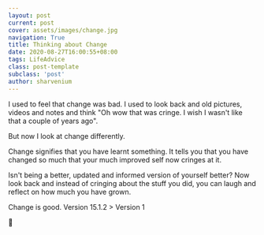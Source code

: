 ```yaml
---
layout: post
current: post
cover: assets/images/change.jpg
navigation: True
title: Thinking about Change
date: 2020-08-27T16:00:55+08:00
tags: LifeAdvice
class: post-template
subclass: 'post'
author: sharvenium
---
```


I used to feel that change was bad. I used to look back and old pictures, videos and notes and think "Oh wow that was cringe. I wish I wasn't like that a couple of years ago". 

But now I look at change differently. 

Change signifies that you have learnt something. It tells you that you have changed so much that your much improved self now cringes at it. 

Isn't being a better, updated and informed version of yourself better? Now look back and instead of cringing about the stuff you did, you can laugh and reflect on how much you have grown.

Change is good. Version 15.1.2 > Version 1

🙂
